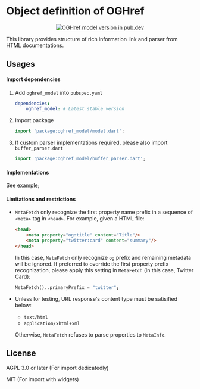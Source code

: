 # Object definition of OGHref

<p align="center">
    <a href="https://pub.dev/packages/oghref_model"><img alt="OGHref model version in pub.dev" src="https://img.shields.io/pub/v/oghref_model?style=flat-square&logo=dart"></a>
</p>

This library provides structure of rich information link and parser from HTML
documentations.

## Usages

#### Import dependencies

1. Add `oghref_model` into `pubspec.yaml`
    ```yaml
    dependencies:
        oghref_model: # Latest stable version
    ```
1.  Import package
    ```dart
    import 'package:oghref_model/model.dart';
    ```
1. If custom parser implementations required, please also import `buffer_parser.dart`
    ```dart
    import 'package:oghref_model/buffer_parser.dart';
    ```

#### Implementations

See [example](./example/main.dart);

#### Limitations and restrictions

* `MetaFetch` only recognize the first property name prefix in a sequence of `<meta>` tag in `<head>`.
For example, given a HTML file:

    ```html
    <head>
        <meta property="og:title" content="Title"/>
        <meta property="twitter:card" content="summary"/>
    </head>
    ```

  In this case, `MetaFetch` only recognize `og` prefix and remaining metadata will be ignored. If preferred to override the first property prefix recognization, please apply this setting in `MetaFetch` (in this case, Twitter Card):

  ```dart
  MetaFetch()..primaryPrefix = "twitter";
  ```

* Unless for testing, URL response's content type must be satisified below:

  <ul>
    <li><code>text/html</code></li>
    <li><code>application/xhtml+xml</code></li>
  </ul>

  Otherwise, `MetaFetch` refuses to parse properties to `MetaInfo`.

## License

AGPL 3.0 or later (For import dedicatedly)

MIT (For import with widgets)

